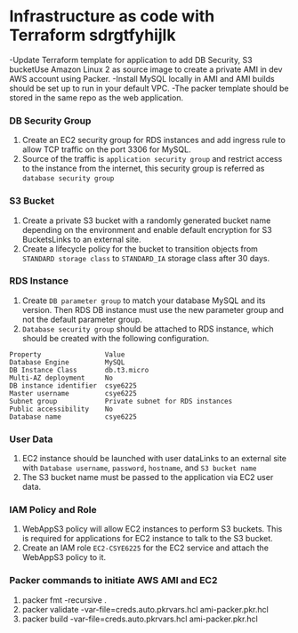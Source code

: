 # Infrastructure as code with Terraform sdrgtfyhijlk
-Update Terraform template for application to add DB Security, S3 bucketUse Amazon Linux 2 as source image to create a private AMI in dev AWS account using Packer.
-Install MySQL locally in AMI and AMI builds should be set up to run in your default VPC.
-The packer template should be stored in the same repo as the web application.

### DB Security Group
1. Create an EC2 security group for RDS instances and add ingress rule to allow TCP traffic on the port 3306 for MySQL.
2. Source of the traffic is `application security group` and restrict access to the instance from the internet, this security group is referred as `database security group`

### S3 Bucket
1. Create a private S3 bucket with a randomly generated bucket name depending on the environment and enable default encryption for S3 BucketsLinks to an external site.
2. Create a lifecycle policy for the bucket to transition objects from `STANDARD storage class` to `STANDARD_IA` storage class after 30 days.
 
### RDS Instance
1. Create `DB parameter group` to match your database MySQL and its version. Then RDS DB instance must use the new parameter group and not the default parameter group.
2. `Database security group` should be attached to RDS instance, which should be created with the following configuration. 
```
Property        	    Value
Database Engine	        MySQL
DB Instance Class	    db.t3.micro
Multi-AZ deployment	    No
DB instance identifier	csye6225
Master username	        csye6225
Subnet group	        Private subnet for RDS instances
Public accessibility	No
Database name	        csye6225
```

### User Data
1. EC2 instance should be launched with user dataLinks to an external site with `Database username`, `password`, `hostname`, and `S3 bucket name` 
2. The S3 bucket name must be passed to the application via EC2 user data.

### IAM Policy and Role
1. WebAppS3 policy will allow EC2 instances to perform S3 buckets. This is required for applications for EC2 instance to talk to the S3 bucket.
2. Create an IAM role `EC2-CSYE6225` for the EC2 service and attach the WebAppS3 policy to it. 

### Packer commands to initiate AWS AMI and EC2
1. packer fmt -recursive .
2. packer validate -var-file=creds.auto.pkrvars.hcl ami-packer.pkr.hcl
3. packer build -var-file=creds.auto.pkrvars.hcl ami-packer.pkr.hcl
